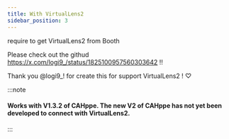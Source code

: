 ```yaml
---
title: With VirtualLens2
sidebar_position: 3
---
```


require to get VirtualLens2 from Booth

Please check out the githud https://x.com/logi9_/status/1825100957560303642 !!

Thank you @logi9_! for create this for support VirtualLens2 ! ♡

:::note

#### Works with V1.3.2 of CAHppe. The new V2 of CAHppe has not yet been developed to connect with VirtualLens2.

:::

